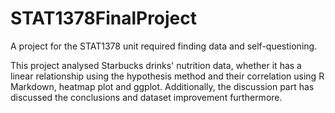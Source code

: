 # STAT1378FinalProject
A project for the STAT1378 unit required finding data and self-questioning. 

This project analysed Starbucks drinks' nutrition data, whether it has a linear relationship using the hypothesis method and their correlation using R Markdown, heatmap plot and ggplot. Additionally, the discussion part has discussed the conclusions and dataset improvement furthermore.
